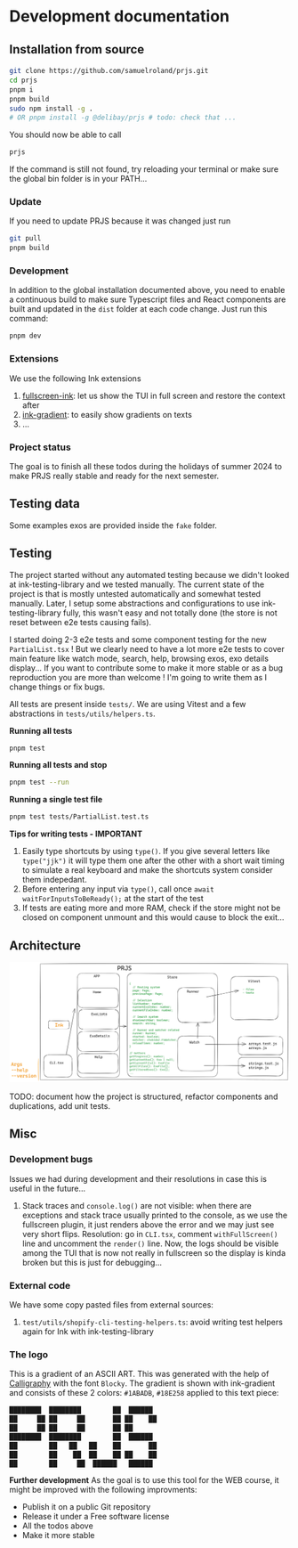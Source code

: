 # Development documentation

## Installation from source

```sh
git clone https://github.com/samuelroland/prjs.git
cd prjs
pnpm i
pnpm build
sudo npm install -g .
# OR pnpm install -g @delibay/prjs # todo: check that ...
```

You should now be able to call
```sh
prjs
```

If the command is still not found, try reloading your terminal or make sure the global bin folder is in your PATH...

### Update
If you need to update PRJS because it was changed just run
```bash
git pull
pnpm build
```

### Development
In addition to the global installation documented above, you need to enable a continuous build to make sure Typescript files and React components are built and updated in the `dist` folder at each code change. Just run this command:
```bash
pnpm dev
```

### Extensions
We use the following Ink extensions
1. [fullscreen-ink](https://github.com/DaniGuardiola/fullscreen-ink): let us show the TUI in full screen and restore the context after
1. [ink-gradient](https://github.com/sindresorhus/ink-gradient): to easily show gradients on texts
1. ...
<!-- 1. TODO: finish this list -->

### Project status
The goal is to finish all these todos during the holidays of summer 2024 to make PRJS really stable and ready for the next semester.

<!--TODO: update this -->

## Testing data
Some examples exos are provided inside the `fake` folder.

## Testing

The project started without any automated testing because we didn't looked at ink-testing-library and we tested manually. The current state of the project is that is mostly untested automatically and somewhat tested manually. Later, I setup some abstractions and configurations to use ink-testing-library fully, this wasn't easy and not totally done (the store is not reset between e2e tests causing fails).

I started doing 2-3 e2e tests and some component testing for the new `PartialList.tsx` ! But we clearly need to have a lot more e2e tests to cover main feature like watch mode, search, help, browsing exos, exo details display... If you want to contribute some to make it more stable or as a bug reproduction you are more than welcome ! I'm going to write them as I change things or fix bugs.

All tests are present inside `tests/`. We are using Vitest and a few abstractions in `tests/utils/helpers.ts`.

**Running all tests**
```sh
pnpm test
```
**Running all tests and stop**
```sh
pnpm test --run
```

**Running a single test file**
```sh
pnpm test tests/PartialList.test.ts
```

**Tips for writing tests - IMPORTANT**
1. Easily type shortcuts by using `type()`. If you give several letters like `type("jjk")` it will type them one after the other with a short wait timing to simulate a real keyboard and make the shortcuts system consider them indepedant.
1. Before entering any input via `type()`, call once `await waitForInputsToBeReady();` at the start of the test
1. If tests are eating more and more RAM, check if the store might not be closed on component unmount and this would cause to block the exit...

## Architecture

![architecture diagram](presentation/imgs/architecture.png)

TODO: document how the project is structured, refactor components and duplications, add unit tests.

## Misc
### Development bugs

Issues we had during development and their resolutions in case this is useful in the future...

1. Stack traces and `console.log()` are not visible: when there are exceptions and stack trace usually printed to the console, as we use the fullscreen plugin, it just renders above the error and we may just see very short flips.
   Resolution: go in `CLI.tsx`, comment `withFullScreen()` line and uncomment the `render()` line. Now, the logs should be visible among the TUI that is now not really in fullscreen so the display is kinda broken but this is just for debugging...

### External code

We have some copy pasted files from external sources:
1. `test/utils/shopify-cli-testing-helpers.ts`: avoid writing test helpers again for Ink with ink-testing-library

### The logo

This is a gradient of an ASCII ART. This was generated with the help of [Calligraphy](https://calligraphy.geopjr.dev/) with the font `Blocky`. The gradient is shown with ink-gradient and consists of these 2 colors: `#1ABADB`, `#18E258` applied to this text piece:

```
████████  ████████        ██  ██████  
██     ██ ██     ██       ██ ██    ██ 
██     ██ ██     ██       ██ ██       
████████  ████████        ██  ██████  
██        ██   ██   ██    ██       ██ 
██        ██    ██  ██    ██ ██    ██ 
██        ██     ██  ██████   ██████  
```

**Further development**
As the goal is to use this tool for the WEB course, it might be improved with the following improvments:

- Publish it on a public Git repository
- Release it under a Free software license
- All the todos above
- Make it more stable
